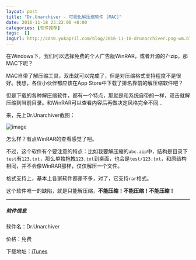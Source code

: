```yaml
---
layout: post
title: "Dr.Unarchiver - 可视化解压缩软件 [MAC]"
date: 2016-11-18 23:22:00 +8:00
categories: [软件推荐]
tags:  []
imgUrl: http://cdn0.yukapril.com/blog/2016-11-18-drunarchiver.png-wm.black
---
```


在Windows下，我们可以选择免费的个人广告版WinRAR，或者开源的7-zip。那MAC下呢？

MAC自带了解压缩工具，双击就可以完成了，但是对压缩格式支持程度不是很好。我想，各位小伙伴都应该在App Store中下载了排名靠前的解压缩软件吧？

但是下载的各种解压缩软件，都有一个特点，那就是和系统自带的一样，双击就解压缩到当前目录。和WinRAR可以查看内容后再做决定风格完全不同...

来，先上Dr.Unarchiver截图：

![image](http://cdn0.yukapril.com/blog/2016-11-18-drunarchiver.png-wm.black)

怎么样？有点WinRAR的查看感觉了吧。

不过，这个软件有个要注意的特点：比如我要解压缩的`abc.zip`中，结构是目录下`test`有`123.txt`，那么单独拖拽`123.txt`到桌面，也会是`test/123.txt`，和原结构相同，并不会像WinRAR那样，仅仅解压一个文件。

格式支持上，基本上各家软件都差不多，对了，它支持`rar`格式。

这个软件唯一的缺陷，就是只能解压缩，**不能压缩！不能压缩！不能压缩！**

---

##### 软件信息

软件名：Dr.Unarchiver 

价格：免费

下载地址：[iTunes](https://itunes.apple.com/cn/app/dr.-unarchiver-rar-zip-archive/id1127253508?l=en&mt=12)